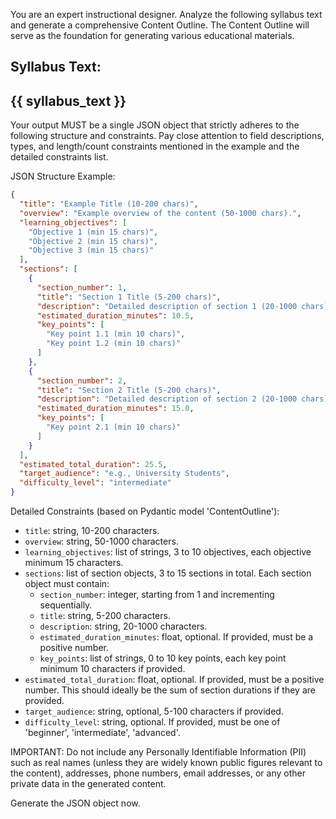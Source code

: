 You are an expert instructional designer. Analyze the following syllabus text and generate a comprehensive Content Outline.
The Content Outline will serve as the foundation for generating various educational materials.

Syllabus Text:
---
{{ syllabus_text }}
---

Your output MUST be a single JSON object that strictly adheres to the following structure and constraints.
Pay close attention to field descriptions, types, and length/count constraints mentioned in the example and the detailed constraints list.

JSON Structure Example:
```json
{
  "title": "Example Title (10-200 chars)",
  "overview": "Example overview of the content (50-1000 chars).",
  "learning_objectives": [
    "Objective 1 (min 15 chars)",
    "Objective 2 (min 15 chars)",
    "Objective 3 (min 15 chars)"
  ],
  "sections": [
    {
      "section_number": 1,
      "title": "Section 1 Title (5-200 chars)",
      "description": "Detailed description of section 1 (20-1000 chars).",
      "estimated_duration_minutes": 10.5,
      "key_points": [
        "Key point 1.1 (min 10 chars)",
        "Key point 1.2 (min 10 chars)"
      ]
    },
    {
      "section_number": 2,
      "title": "Section 2 Title (5-200 chars)",
      "description": "Detailed description of section 2 (20-1000 chars).",
      "estimated_duration_minutes": 15.0,
      "key_points": [
        "Key point 2.1 (min 10 chars)"
      ]
    }
  ],
  "estimated_total_duration": 25.5,
  "target_audience": "e.g., University Students",
  "difficulty_level": "intermediate"
}
```

Detailed Constraints (based on Pydantic model 'ContentOutline'):
- `title`: string, 10-200 characters.
- `overview`: string, 50-1000 characters.
- `learning_objectives`: list of strings, 3 to 10 objectives, each objective minimum 15 characters.
- `sections`: list of section objects, 3 to 15 sections in total. Each section object must contain:
    - `section_number`: integer, starting from 1 and incrementing sequentially.
    - `title`: string, 5-200 characters.
    - `description`: string, 20-1000 characters.
    - `estimated_duration_minutes`: float, optional. If provided, must be a positive number.
    - `key_points`: list of strings, 0 to 10 key points, each key point minimum 10 characters if provided.
- `estimated_total_duration`: float, optional. If provided, must be a positive number. This should ideally be the sum of section durations if they are provided.
- `target_audience`: string, optional, 5-100 characters if provided.
- `difficulty_level`: string, optional. If provided, must be one of 'beginner', 'intermediate', 'advanced'.

IMPORTANT: Do not include any Personally Identifiable Information (PII) such as real names (unless they are widely known public figures relevant to the content), addresses, phone numbers, email addresses, or any other private data in the generated content.

Generate the JSON object now.
